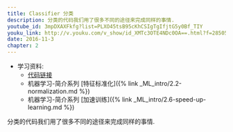 ```yaml
---
title: Classifier 分类
description: 分类的代码我们用了很多不同的途径来完成同样的事情.
youtube_id: 3mpDXAXFkfg?list=PLXO45tsB95cKhCSIgTgIfjtG5y0Bf_TIY
youku_link: http://v.youku.com/v_show/id_XMTc3OTE4NDc0OA==.html?f=28505797&o=1
date: 2016-11-3
chapter: 2
---
```

* 学习资料:
  * [代码链接](https://github.com/MorvanZhou/tutorials/blob/master/kerasTUT/5-classifier_example.py)
  * 机器学习-简介系列 [特征标准化]({% link _ML_intro/2.2-normalization.md %})
  * 机器学习-简介系列 [加速训练]({% link _ML_intro/2.6-speed-up-learning.md %})
  
分类的代码我们用了很多不同的途径来完成同样的事情.
